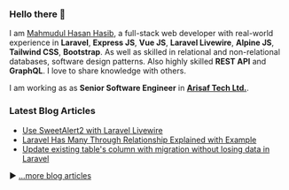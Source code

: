 ### Hello there 👋


I am [Mahmudul Hasan Hasib](https://mhhasib.com), a full-stack web developer with real-world experience in **Laravel**, **Express JS**, **Vue JS**, **Laravel Livewire**, **Alpine JS**, **Tailwind CSS**, **Bootstrap**. As well as skilled in relational and non-relational databases, software design patterns. Also highly skilled **REST API** and **GraphQL**. I love to share knowledge with others.

I am working as as **Senior Software Engineer** in [**Arisaf Tech Ltd.**](https://arisaftech.com/).


### Latest Blog Articles
<!-- BLOG-POST-LIST:START -->
- [Use SweetAlert2 with Laravel Livewire](https://dev.to/mahmudulhsn/use-sweetalert2-with-laravel-livewire-49ij)
- [Laravel Has Many Through Relationship Explained with Example](https://dev.to/mahmudulhsn/laravel-has-many-through-relationship-explained-with-example-22p4)
- [Update existing table&#39;s column with migration without losing data in Laravel](https://dev.to/mahmudulhsn/update-existing-table-with-migration-without-losing-in-data-in-laravel-fb1)
<!-- BLOG-POST-LIST:END -->

▶ [...more blog articles](https://dev.to/mahmudulhsn/)
